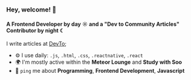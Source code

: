 ### Hey, welcome! 👋

#### A Frontend Developer by day ☼ and a "Dev to Community Articles" Contributor by night ☾

I write articles at [DevTo](https://dev.to/womanwithcode);

- ⚙️ I use daily: `.js`, `.html`, `.css`, `.reactnative`, `.react`
- 🌍 I'm mostly active within the **Meteor Lounge** and **Study with Soo**
- 💬 `ping` me about **Programming**, **Frontend Development**, **Javascript**
